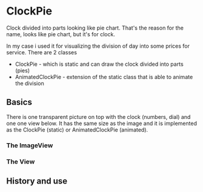 # ClockPie
Clock divided into parts looking like pie chart. That's the reason for the name, looks like pie chart, but it's for clock.

In my case i used it for visualizing the division of day into some prices for service. There are 2 classes
- ClockPie - which is static and can draw the clock divided into parts (pies)
- AnimatedClockPie - extension of the static class that is able to animate the division

## Basics

There is one transparent picture on top with the clock (numbers, dial) and one one view below. It has the same size as the image and it is implemented as the ClockPie (static) or AnimatedClockPie (animated).

### The ImageView

### The View

## History and use
